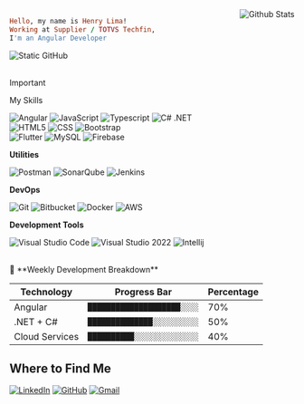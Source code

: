 <img align="right" src="https://i.pinimg.com/originals/8a/6e/d7/8a6ed7a3ed298d163dc0265d15409046.gif" alt="Github Stats">


```ruby
Hello, my name is Henry Lima!
Working at Supplier / TOTVS Techfin,
I'm an Angular Developer
```

<img src="https://img.shields.io/static/v1?label=Overview&message=HenryLimaEXE&color=f8efd4&style=for-the-badge&logo=GitHub" alt="Static GitHub">



<br>
<br>


> [!IMPORTANT]
> My Skills

![Angular](https://img.shields.io/badge/AngularJS-E23237?style=for-the-badge&logo=angularjs&logoColor=white)
![JavaScript](https://img.shields.io/badge/JavaScript-F7DF1E?style=for-the-badge&logo=javascript&logoColor=black)
![Typescript](https://img.shields.io/badge/TypeScript-007ACC?style=for-the-badge&logo=typescript&logoColor=white)
![C# .NET](https://img.shields.io/badge/.NET-5C2D91?style=for-the-badge&logo=.net&logoColor=white)
<br>
![HTML5](https://img.shields.io/badge/HTML5-E34F26?style=for-the-badge&logo=html5&logoColor=white)
![CSS](https://img.shields.io/badge/CSS3-1572B6?style=for-the-badge&logo=css3&logoColor=white)
![Bootstrap](https://img.shields.io/badge/Bootstrap-563D7C?style=for-the-badge&logo=bootstrap&logoColor=white)
<br>
![Flutter](https://img.shields.io/badge/Flutter-02569B?style=for-the-badge&logo=flutter&logoColor=white)
![MySQL](https://img.shields.io/badge/MySQL-00000F?style=for-the-badge&logo=mysql&logoColor=white)
![Firebase](https://img.shields.io/badge/Firebase-F29D0C?style=for-the-badge&logo=firebase&logoColor=white)

**Utilities**

![Postman](https://img.shields.io/badge/-Postman-E34F26?style=for-the-badge&logo=postman&logoColor=white)
![SonarQube](https://img.shields.io/badge/-SonarQube-4E98CD?style=for-the-badge&logo=sonarqube&logoColor=white)
![Jenkins](https://img.shields.io/badge/Jenkins-D33833?style=for-the-badge&logo=jenkins&logoColor=white)

**DevOps**

![Git](https://img.shields.io/badge/Git-E34F26?style=for-the-badge&logo=git&logoColor=white)
![Bitbucket](https://img.shields.io/badge/Bitbucket-330F63?style=for-the-badge&logo=bitbucket&logoColor=white)
![Docker](https://img.shields.io/badge/Docker-2496ED?style=for-the-badge&logo=docker&logoColor=white)
![AWS](https://img.shields.io/badge/Amazon_AWS-232F3E?style=for-the-badge&logo=amazon-aws&logoColor=white)

**Development Tools**

![Visual Studio Code](https://img.shields.io/badge/Visual_Studio_Code-00599C?style=for-the-badge&logo=visualstudiocode&logoColor=white)
![Visual Studio 2022](https://img.shields.io/badge/Visual_Studio-430098?style=for-the-badge&logo=visualstudio2022&logoColor=white)
![Intellij](https://img.shields.io/badge/Intellij-563D7C?style=for-the-badge&logo=Intellij&logoColor=white)

<br/>

<div align="left">
🚀 **Weekly Development Breakdown**  

| Technology      | Progress Bar           | Percentage |
|-----------------|------------------------|------------|
| Angular         | `████████████████████░░░░` | 70%        |
| .NET + C#       | `██████████████░░░░░░░░░░` | 50%        |
| Cloud Services  | `██████████░░░░░░░░░░░░░░` | 40%        |
</div>

## Where to Find Me

[![LinkedIn](https://img.shields.io/badge/LinkedIn-0077B5?style=for-the-badge&logo=linkedin&logoColor=white)](https://www.linkedin.com/in/henry-carvalho)
[![GitHub](https://img.shields.io/github/followers/iuricode?label=follow&style=social)](https://github.com/HenryLimaEXE)
[![Gmail](https://img.shields.io/badge/Gmail-D14836?style=for-the-badge&logo=gmail&logoColor=white)](mailto:henrycarvalho282@gmail.com)
